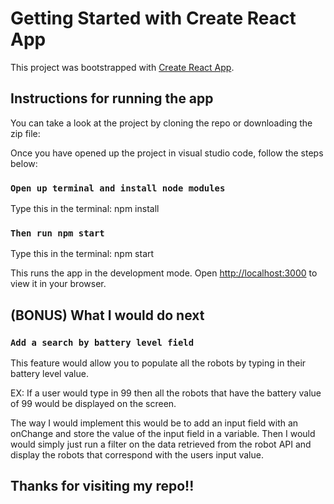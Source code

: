 # Getting Started with Create React App

This project was bootstrapped with [Create React App](https://github.com/facebook/create-react-app).

## Instructions for running the app

You can take a look at the project by cloning the repo or downloading the zip file:

Once you have opened up the project in visual studio code, follow the steps below:

### `Open up terminal and install node modules`

Type this in the terminal: npm install 

### `Then run npm start`

Type this in the terminal: npm start

This runs the app in the development mode.
Open [http://localhost:3000](http://localhost:3000) to view it in your browser.

## (BONUS) What I would do next

### `Add a search by battery level field`

This feature would allow you to populate all the robots by typing in their battery level value.

EX: If a user would type in 99 then all the robots that have the battery value of 99 would be displayed 
on the screen.

The way I would implement this would be to add an input field with an onChange and store the value of the input
field in a variable. Then I would would simply just run a filter on the data retrieved from the robot API and 
display the robots that correspond with the users input value.

## Thanks for visiting my repo!!
